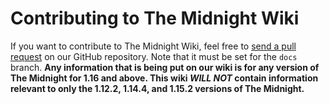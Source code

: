 # Contributing to The Midnight Wiki
If you want to contribute to The Midnight Wiki, feel free to [send a pull request](https://github.com/Cryptic-Mushroom/The-Midnight/pulls) on our GitHub repository. Note that it must be set for the `docs` branch. **Any information that is being put on our wiki is for any version of The Midnight for 1.16 and above. This wiki _WILL NOT_ contain information relevant to only the 1.12.2, 1.14.4, and 1.15.2 versions of The Midnight.**